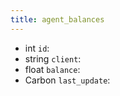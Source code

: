 ```yaml
---
title: agent_balances  
---
```


- <span class="type">int</span>  <span class="v-identifier">`id`</span>:
- <span class="type">string</span>  <span class="v-identifier">`client`</span>:
- <span class="type">float</span>  <span class="v-identifier">`balance`</span>:
- <span class="type">Carbon</span>  <span class="v-identifier">`last_update`</span>:
